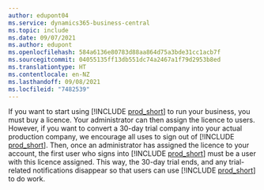 ```yaml
---
author: edupont04
ms.service: dynamics365-business-central
ms.topic: include
ms.date: 09/07/2021
ms.author: edupont
ms.openlocfilehash: 584a6136e80783d88aa864d75a3bde31cc1acb7f
ms.sourcegitcommit: 04055135ff13db551dc74a2467a1f79d2953b8ed
ms.translationtype: HT
ms.contentlocale: en-NZ
ms.lasthandoff: 09/08/2021
ms.locfileid: "7482539"
---
```

If you want to start using [!INCLUDE [prod_short](../includes/prod_short.md)] to run your business, you must buy a licence. Your administrator can then assign the licence to users. However, if you want to convert a 30-day trial company into your actual production company, we encourage all uses to sign out of [!INCLUDE [prod_short](../includes/prod_short.md)]. Then, once an administrator has assigned the licence to your account, the first user who signs into [!INCLUDE [prod_short](../includes/prod_short.md)] must be a user with this licence assigned. This way, the 30-day trial ends, and any trial-related notifications disappear so that users can use [!INCLUDE [prod_short](../includes/prod_short.md)] to do work.
